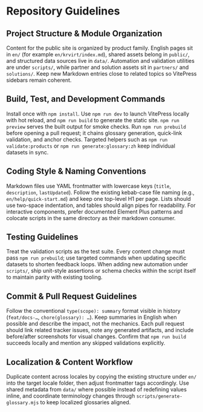 # Repository Guidelines

## Project Structure & Module Organization
Content for the public site is organized by product family. English pages sit in `en/` (for example `en/krvirt/index.md`), shared assets belong in `public/`, and structured data sources live in `data/`. Automation and validation utilities are under `scripts/`, while partner and solution assets sit in `partners/` and `solutions/`. Keep new Markdown entries close to related topics so VitePress sidebars remain coherent.

## Build, Test, and Development Commands
Install once with `npm install`. Use `npm run dev` to launch VitePress locally with hot reload, and `npm run build` to generate the static site. `npm run preview` serves the built output for smoke checks. Run `npm run prebuild` before opening a pull request; it chains glossary generation, quick-link validation, and anchor checks. Targeted helpers such as `npm run validate:products` or `npm run generate:glossary:zh` keep individual datasets in sync.

## Coding Style & Naming Conventions
Markdown files use YAML frontmatter with lowercase keys (`title`, `description`, `lastUpdated`). Follow the existing kebab-case file naming (e.g., `en/help/quick-start.md`) and keep one top-level H1 per page. Lists should use two-space indentation, and tables should align pipes for readability. For interactive components, prefer documented Element Plus patterns and colocate scripts in the same directory as their markdown consumer.

## Testing Guidelines
Treat the validation scripts as the test suite. Every content change must pass `npm run prebuild`; use targeted commands when updating specific datasets to shorten feedback loops. When adding new automation under `scripts/`, ship unit-style assertions or schema checks within the script itself to maintain parity with existing tooling.

## Commit & Pull Request Guidelines
Follow the conventional `type(scope): summary` format visible in history (`feat/docs-…`, `chore(glossary): …`). Keep summaries in English when possible and describe the impact, not the mechanics. Each pull request should link related tracker issues, note any generated artifacts, and include before/after screenshots for visual changes. Confirm that `npm run build` succeeds locally and mention any skipped validations explicitly.

## Localization & Content Workflow
Duplicate content across locales by copying the existing structure under `en/` into the target locale folder, then adjust frontmatter tags accordingly. Use shared metadata from `data/` where possible instead of redefining values inline, and coordinate terminology changes through `scripts/generate-glossary.mjs` to keep localized glossaries aligned.
